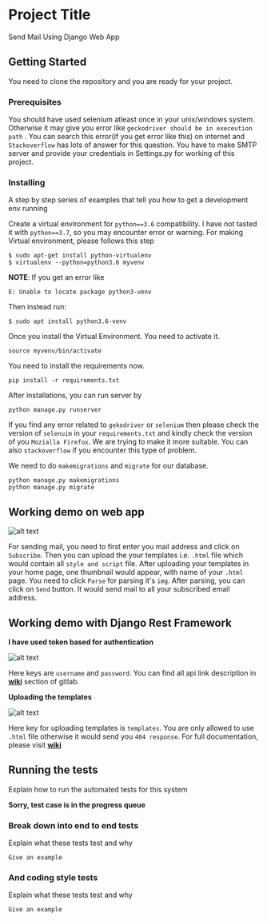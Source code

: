 # Project Title

Send Mail Using Django Web App

## Getting Started

You need to clone the repository and you are ready for your project. 

### Prerequisites

You should have used selenium atleast once in your unix/windows system.
Otherwise it may give you error like `geckodriver should be in execeution path` .
You can search this error(if you get error like this) on internet and `Stackoverflow`
has lots of answer for this question.
You have to make SMTP server and provide your credentials in Settings.py for working of this project.

### Installing

A step by step series of examples that tell you how to get a development env running

Create a virtual environment for `python==3.6` compatibility. I have not tasted it 
with `python==3.7`, so you may encounter error or warning. For making 
Virtual environment, please follows this step

    $ sudo apt-get install python-virtualenv
    $ virtualenv --python=python3.6 myvenv

**NOTE**: If you get an error like

```
E: Unable to locate package python3-venv
```

Then instead run:

    $ sudo apt install python3.6-venv

Once you install the Virtual Environment. You need to activate it.

    source myvenv/bin/activate

You need to install the requirements now.

    pip install -r requirements.txt
        
After installations, you can run server by

    python manage.py runserver

If you find any error related to `gekodriver` or `selenium` then please check the version of `selenuim`
in your `requirements.txt` and kindly check the version of you `Mozialla Firefox`. We are trying to make it more
suitable. You can also `stackoverflow` if you encounter this type of problem. 

We need to do `makemigrations` and `migrate` for our database.

    python manage.py makemigrations
    python manage.py migrate

## Working demo on web app

![alt text](https://preview.ibb.co/fcS8ez/screencapture_127_0_0_1_8000_2018_09_15_14_25_25.png)
  
For sending mail, you need to first enter you mail address and click on `Subscribe`. 
Then you can upload the your templates i.e. `.html` file which would contain all `style and script`
file. After uploading your templates in your home page, one thumbnail would appear, with name of
your `.html` page. You need to click `Parse` for parsing it's `img`. After parsing, you can click on
`Send` button. It would send mail to all your subscribed email address.

## Working demo with Django Rest Framework

**I have used token based for authentication**

![alt text](https://preview.ibb.co/mD0pRp/Screenshot_from_2018_09_25_12_05_11.png)

Here keys are `username` and `password`. You can find all api link description in [**wiki**](https://gitlab.com/AnkurBegining1/sendmail/wikis/api)
section of gitlab.

**Uploading the templates**

![alt text](https://preview.ibb.co/mR8qz9/Screenshot_from_2018_09_25_13_06_45.png)

Here key for uploading templates is `templates`. You are only allowed to use `.html` file otherwise it would send you
`404 response`. For full documentation, please visit [**wiki**](https://gitlab.com/AnkurBegining1/sendmail/wikis/templates-upload-api)

## Running the tests

Explain how to run the automated tests for this system

**Sorry, test case is in the progress queue**

### Break down into end to end tests

Explain what these tests test and why

```
Give an example
```

### And coding style tests

Explain what these tests test and why

```
Give an example
```


